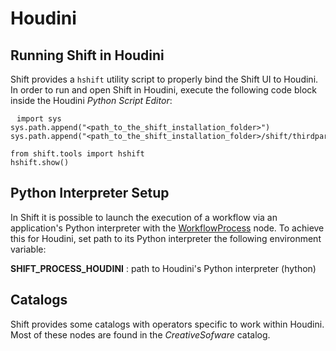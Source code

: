 # Houdini

## Running Shift in Houdini

Shift provides a `hshift` utility script to properly bind the Shift UI to Houdini. In order to run and open Shift in Houdini, execute the following code block inside the Houdini *Python Script Editor*:

<pre><code style="white-space: pre; margin: 20px 0; padding: 10px; box-sizing: border-box;">import sys
sys.path.append("&ltpath_to_the_shift_installation_folder&gt")
sys.path.append("&ltpath_to_the_shift_installation_folder&gt/shift/thirdparty/python/Lib/site-packages")

from shift.tools import hshift
hshift.show()
</code></pre>


## Python Interpreter Setup
In Shift it is possible to launch the execution of a workflow via an application's Python interpreter with the [WorkflowProcess](../../reference/nodes/workflow#workflowProcess-node) node. To achieve this for Houdini, set path to its Python interpreter the following environment variable:

**SHIFT_PROCESS_HOUDINI** : path to Houdini's Python interpreter (hython)

## Catalogs

Shift provides some catalogs with operators specific to work within Houdini. Most of these nodes are found in the *CreativeSofware* catalog. 

<!-- ### Examples
This section is reserved to an example video of how to use Shift in Houdini.
 -->

